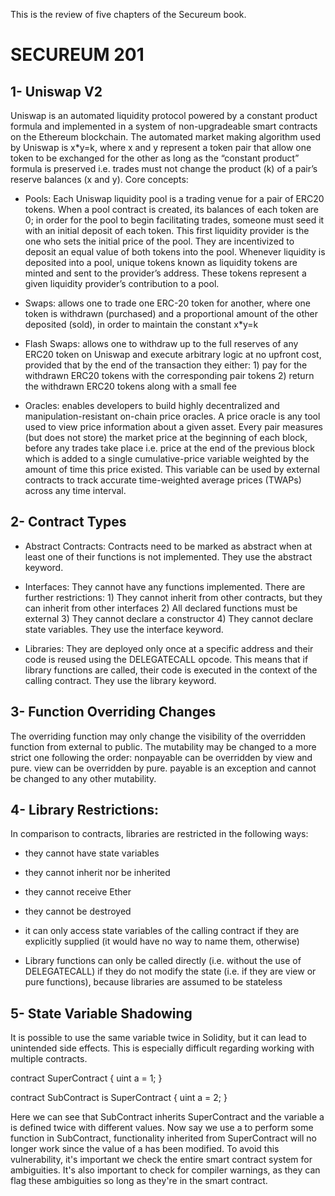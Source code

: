 This is the review of five chapters of the Secureum book.

# SECUREUM 201

## 1- Uniswap V2 

Uniswap is an automated liquidity protocol powered by a constant product formula and implemented in a system of non-upgradeable smart contracts on the Ethereum blockchain. The automated market making algorithm used by Uniswap is x*y=k, where x and y represent a token pair that allow one token to be exchanged for the other as long as the “constant product” formula is preserved i.e. trades must not change the product (k) of a pair’s reserve balances (x and y). Core concepts:

* Pools: Each Uniswap liquidity pool is a trading venue for a pair of ERC20 tokens. When a pool contract is created, its balances of each token are 0; in order for the pool to begin facilitating trades, someone must seed it with an initial deposit of each token. This first liquidity provider is the one who sets the initial price of the pool. They are incentivized to deposit an equal value of both tokens into the pool. Whenever liquidity is deposited into a pool, unique tokens known as liquidity tokens are minted and sent to the provider’s address. These tokens represent a given liquidity provider’s contribution to a pool. 

* Swaps: allows one to trade one ERC-20 token for another, where one token is withdrawn (purchased) and a proportional amount of the other deposited (sold), in order to maintain the constant x*y=k

* Flash Swaps: allows one to withdraw up to the full reserves of any ERC20 token on Uniswap and execute arbitrary logic at no upfront cost, provided that by the end of the transaction they either: 1) pay for the withdrawn ERC20 tokens with the corresponding pair tokens 2) return the withdrawn ERC20 tokens along with a small fee

* Oracles: enables developers to build highly decentralized and manipulation-resistant on-chain price oracles. A price oracle is any tool used to view price information about a given asset. Every pair measures (but does not store) the market price at the beginning of each block, before any trades take place i.e. price at the end of the previous block which is added to a single cumulative-price variable weighted by the amount of time this price existed. This variable can be used by external contracts to track accurate time-weighted average prices (TWAPs) across any time interval.

## 2- Contract Types

* Abstract Contracts: Contracts need to be marked as abstract when at least one of their functions is not implemented. They use the abstract keyword.

* Interfaces: They cannot have any functions implemented. There are further restrictions: 1) They cannot inherit from other contracts, but they can inherit from other interfaces 2) All declared functions must be external 3) They cannot declare a constructor 4) They cannot declare state variables. They use the interface keyword.

* Libraries: They are deployed only once at a specific address and their code is reused using the DELEGATECALL opcode. This means that if library functions are called, their code is executed in the context of the calling contract. They use the library keyword.

## 3- Function Overriding Changes 

The overriding function may only change the visibility of the overridden function from external to public. The mutability may be changed to a more strict one following the order: nonpayable can be overridden by view and pure. view can be overridden by pure. payable is an exception and cannot be changed to any other mutability.

## 4- Library Restrictions: 

In comparison to contracts, libraries are restricted in the following ways:

* they cannot have state variables

* they cannot inherit nor be inherited

* they cannot receive Ether

* they cannot be destroyed

* it can only access state variables of the calling contract if they are explicitly supplied (it would have no way to name them, otherwise)

* Library functions can only be called directly (i.e. without the use of DELEGATECALL) if they do not modify the state (i.e. if they are view or pure functions), because libraries are assumed to be stateless 

## 5- State Variable Shadowing

It is possible to use the same variable twice in Solidity, but it can lead to unintended side effects. This is especially difficult regarding working with multiple contracts.

contract SuperContract {
    uint a = 1;
}

contract SubContract is SuperContract {
    uint a = 2;
}


Here we can see that SubContract inherits SuperContract and the variable a is defined twice with different values. Now say we use a to perform some function in SubContract, functionality inherited from SuperContract will no longer work since the value of a has been modified. To avoid this vulnerability, it's important we check the entire smart contract system for ambiguities. It's also important to check for compiler warnings, as they can flag these ambiguities so long as they're in the smart contract.
